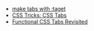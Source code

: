 - [make tabs with :taget](http://www.w3.org/Style/Examples/007/target.en.html)
- [CSS Tricks: CSS Tabs](http://css-tricks.com/examples/CSSTabs)
- [Functional CSS Tabs Revisited](http://css-tricks.com/functional-css-tabs-revisited/)
